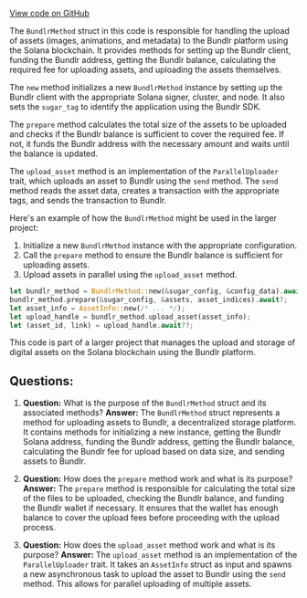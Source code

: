 [View code on GitHub](https://github.com/metaplex-foundation/sugar/src/upload/methods/bundlr.rs)

The `BundlrMethod` struct in this code is responsible for handling the upload of assets (images, animations, and metadata) to the Bundlr platform using the Solana blockchain. It provides methods for setting up the Bundlr client, funding the Bundlr address, getting the Bundlr balance, calculating the required fee for uploading assets, and uploading the assets themselves.

The `new` method initializes a new `BundlrMethod` instance by setting up the Bundlr client with the appropriate Solana signer, cluster, and node. It also sets the `sugar_tag` to identify the application using the Bundlr SDK.

The `prepare` method calculates the total size of the assets to be uploaded and checks if the Bundlr balance is sufficient to cover the required fee. If not, it funds the Bundlr address with the necessary amount and waits until the balance is updated.

The `upload_asset` method is an implementation of the `ParallelUploader` trait, which uploads an asset to Bundlr using the `send` method. The `send` method reads the asset data, creates a transaction with the appropriate tags, and sends the transaction to Bundlr.

Here's an example of how the `BundlrMethod` might be used in the larger project:

1. Initialize a new `BundlrMethod` instance with the appropriate configuration.
2. Call the `prepare` method to ensure the Bundlr balance is sufficient for uploading assets.
3. Upload assets in parallel using the `upload_asset` method.

```rust
let bundlr_method = BundlrMethod::new(&sugar_config, &config_data).await?;
bundlr_method.prepare(&sugar_config, &assets, asset_indices).await?;
let asset_info = AssetInfo::new(/* ... */);
let upload_handle = bundlr_method.upload_asset(asset_info);
let (asset_id, link) = upload_handle.await??;
```

This code is part of a larger project that manages the upload and storage of digital assets on the Solana blockchain using the Bundlr platform.
## Questions: 
 1. **Question:** What is the purpose of the `BundlrMethod` struct and its associated methods?
   **Answer:** The `BundlrMethod` struct represents a method for uploading assets to Bundlr, a decentralized storage platform. It contains methods for initializing a new instance, getting the Bundlr Solana address, funding the Bundlr address, getting the Bundlr balance, calculating the Bundlr fee for upload based on data size, and sending assets to Bundlr.

2. **Question:** How does the `prepare` method work and what is its purpose?
   **Answer:** The `prepare` method is responsible for calculating the total size of the files to be uploaded, checking the Bundlr balance, and funding the Bundlr wallet if necessary. It ensures that the wallet has enough balance to cover the upload fees before proceeding with the upload process.

3. **Question:** How does the `upload_asset` method work and what is its purpose?
   **Answer:** The `upload_asset` method is an implementation of the `ParallelUploader` trait. It takes an `AssetInfo` struct as input and spawns a new asynchronous task to upload the asset to Bundlr using the `send` method. This allows for parallel uploading of multiple assets.